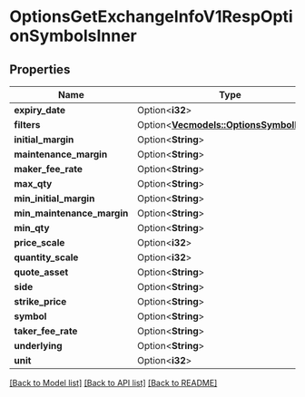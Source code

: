 # OptionsGetExchangeInfoV1RespOptionSymbolsInner

## Properties

Name | Type | Description | Notes
------------ | ------------- | ------------- | -------------
**expiry_date** | Option<**i32**> |  | [optional]
**filters** | Option<[**Vec<models::OptionsSymbolFilter>**](OptionsSymbolFilter.md)> |  | [optional]
**initial_margin** | Option<**String**> |  | [optional]
**maintenance_margin** | Option<**String**> |  | [optional]
**maker_fee_rate** | Option<**String**> |  | [optional]
**max_qty** | Option<**String**> |  | [optional]
**min_initial_margin** | Option<**String**> |  | [optional]
**min_maintenance_margin** | Option<**String**> |  | [optional]
**min_qty** | Option<**String**> |  | [optional]
**price_scale** | Option<**i32**> |  | [optional]
**quantity_scale** | Option<**i32**> |  | [optional]
**quote_asset** | Option<**String**> |  | [optional]
**side** | Option<**String**> |  | [optional]
**strike_price** | Option<**String**> |  | [optional]
**symbol** | Option<**String**> |  | [optional]
**taker_fee_rate** | Option<**String**> |  | [optional]
**underlying** | Option<**String**> |  | [optional]
**unit** | Option<**i32**> |  | [optional]

[[Back to Model list]](../README.md#documentation-for-models) [[Back to API list]](../README.md#documentation-for-api-endpoints) [[Back to README]](../README.md)


